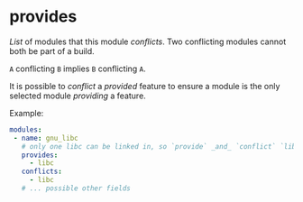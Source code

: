 # provides

_List_ of modules that this module _conflicts_.
Two conflicting modules cannot both be part of a build.

`A` conflicting `B` implies `B` conflicting `A`.

It is possible to _conflict_ a _provided_ feature to ensure a module is the only
selected module _providing_ a feature.

Example:

```yaml
modules:
 - name: gnu_libc
   # only one libc can be linked in, so `provide` _and_ `conflict` `libc`.
   provides:
     - libc
   conflicts:
     - libc
   # ... possible other fields
```
